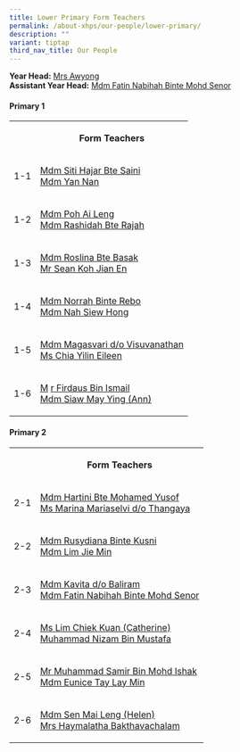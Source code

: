 ```yaml
---
title: Lower Primary Form Teachers
permalink: /about-xhps/our-people/lower-primary/
description: ""
variant: tiptap
third_nav_title: Our People
---
```

<p><strong>Year Head:</strong>  <a href="mailto:neo_yuan_ling@schools.gov.sg" rel="noopener noreferrer nofollow" target="_blank">Mrs Awyong</a>
<br><strong>Assistant Year Head:</strong>  <a href="mailto:fatin_nabihah@schools.gov.sg" rel="noopener noreferrer nofollow" target="_blank">Mdm Fatin Nabihah Binte Mohd Senor</a>
</p>
<h4>Primary 1</h4>
<table style="minWidth: 50px">
<colgroup>
<col>
<col>
</colgroup>
<tbody>
<tr>
<th rowspan="1" colspan="1">
<p></p>
</th>
<th rowspan="1" colspan="1">
<p>Form Teachers</p>
</th>
</tr>
<tr>
<td rowspan="1" colspan="1">
<p>1-1</p>
</td>
<td rowspan="1" colspan="1">
<p><a href="mailto:SITI_HAJAR_SAINI@SCHOOLS.GOV.SG" rel="noopener noreferrer nofollow" target="_blank">Mdm Siti Hajar Bte Saini</a>
<br><a href="mailto:yan_nan@schools.gov.sg" rel="noopener noreferrer nofollow" target="_blank">Mdm Yan Nan</a>
</p>
</td>
</tr>
<tr>
<td rowspan="1" colspan="1">
<p>1-2</p>
</td>
<td rowspan="1" colspan="1">
<p><a href="mailto:poh_ai_leng@schools.gov.sg" rel="noopener noreferrer nofollow" target="_blank">Mdm Poh Ai Leng</a>
<br><a href="mailto:rashidah_rajah@schools.gov.sg" rel="noopener noreferrer nofollow" target="_blank">Mdm Rashidah Bte Rajah</a>
</p>
</td>
</tr>
<tr>
<td rowspan="1" colspan="1">
<p>1-3</p>
</td>
<td rowspan="1" colspan="1">
<p><a href="mailto:roslina_basak@schools.gov.sg" rel="noopener noreferrer nofollow" target="_blank">Mdm Roslina Bte Basak</a>
<br><a href="mailto:sean_koh_jian_en@schools.gov.sg" rel="noopener noreferrer nofollow" target="_blank">Mr Sean Koh Jian En</a>
</p>
</td>
</tr>
<tr>
<td rowspan="1" colspan="1">
<p>1-4</p>
</td>
<td rowspan="1" colspan="1">
<p><a href="mailto:norrah_rebo@schools.gov.sg" rel="noopener noreferrer nofollow" target="_blank">Mdm Norrah Binte Rebo</a>
<br><a href="nah_siew_hong@schools.gov.sg" rel="noopener noreferrer nofollow" target="_blank">Mdm Nah Siew Hong</a>
</p>
</td>
</tr>
<tr>
<td rowspan="1" colspan="1">
<p>1-5</p>
</td>
<td rowspan="1" colspan="1">
<p><a href="mailto:magasvari_visuvanathan@schools.gov.sg" rel="noopener noreferrer nofollow" target="_blank">Mdm Magasvari d/o Visuvanathan</a>
<br><a href="chia_yilin_eileen@schools.gov.sg" rel="noopener noreferrer nofollow" target="_blank">Ms Chia Yilin Eileen</a>
</p>
</td>
</tr>
<tr>
<td rowspan="1" colspan="1">
<p>1-6</p>
</td>
<td rowspan="1" colspan="1">
<p><a href="mailto:loh_suang_mei@schools.gov.sg" rel="noopener noreferrer nofollow" target="_blank">M</a>
<a href="firdaus_ismail@schools.gov.sg" rel="noopener noreferrer nofollow" target="_blank">r Firdaus Bin Ismail</a>
<br><a href="mailto:siaw_may_ying@schools.gov.sg" rel="noopener noreferrer nofollow" target="_blank">Mdm Siaw May Ying (Ann)</a>
</p>
</td>
</tr>
</tbody>
</table>
<h4>Primary 2</h4>
<table style="minWidth: 50px">
<colgroup>
<col>
<col>
</colgroup>
<tbody>
<tr>
<th rowspan="1" colspan="1">
<p></p>
</th>
<th rowspan="1" colspan="1">
<p>Form Teachers</p>
</th>
</tr>
<tr>
<td rowspan="1" colspan="1">
<p>2-1</p>
</td>
<td rowspan="1" colspan="1">
<p><a href="hartini_mohamed_yusof@schools.gov.sg" rel="noopener noreferrer nofollow" target="_blank">Mdm Hartini Bte Mohamed Yusof</a>
<br><a href="mailto:marina_mariaselvi_thangaya@schools.gov.sg" rel="noopener noreferrer nofollow" target="_blank">Ms Marina Mariaselvi d/o Thangaya</a>
</p>
</td>
</tr>
<tr>
<td rowspan="1" colspan="1">
<p>2-2</p>
</td>
<td rowspan="1" colspan="1">
<p><a href="mailto:rusydiana_kusni@schools.gov.sg" rel="noopener noreferrer nofollow" target="_blank">Mdm Rusydiana Binte Kusni</a> 
<br><a href="mailto:lim_jie_min@schools.gov.sg" rel="noopener noreferrer nofollow" target="_blank">Mdm Lim Jie Min</a>
</p>
</td>
</tr>
<tr>
<td rowspan="1" colspan="1">
<p>2-3</p>
</td>
<td rowspan="1" colspan="1">
<p><a href="mailto:kavita_baliram@schools.gov.sg" rel="noopener noreferrer nofollow" target="_blank">Mdm Kavita d/o Baliram</a>
<br><a href="mailto:fatin_nabihah@schools.gov.sg" rel="noopener noreferrer nofollow" target="_blank">Mdm Fatin Nabihah Binte Mohd Senor</a>
</p>
</td>
</tr>
<tr>
<td rowspan="1" colspan="1">
<p>2-4</p>
</td>
<td rowspan="1" colspan="1">
<p><a href="mailto:lim_chiek_kuan@schools.gov.sg" rel="noopener noreferrer nofollow" target="_blank">Ms Lim Chiek Kuan (Catherine)</a> 
<br><a href="mailto:muhammad_nizam_mustafa@schools.gov.sg" rel="noopener noreferrer nofollow" target="_blank">Muhammad Nizam Bin Mustafa</a>
</p>
</td>
</tr>
<tr>
<td rowspan="1" colspan="1">
<p>2-5</p>
</td>
<td rowspan="1" colspan="1">
<p><a href="mailto:muhammad_samir_mohd_ishak@schools.gov.sg" rel="noopener noreferrer nofollow" target="_blank">Mr Muhammad Samir Bin Mohd Ishak </a>
<br><a href="mailto:eunice_tay_lay_min@schools.gov.sg" rel="noopener noreferrer nofollow" target="_blank">Mdm Eunice Tay Lay Min</a>
</p>
</td>
</tr>
<tr>
<td rowspan="1" colspan="1">
<p>2-6</p>
</td>
<td rowspan="1" colspan="1">
<p><a href="mailto:sen_mai_leng@schools.gov.sg" rel="noopener noreferrer nofollow" target="_blank">Mdm Sen Mai Leng (Helen) </a>
<br><a href="mailto:haymalatha_bakthavachalam@schools.gov.sg" rel="noopener noreferrer nofollow" target="_blank">Mrs Haymalatha Bakthavachalam</a>
</p>
</td>
</tr>
</tbody>
</table>
<p>
<br>
</p>